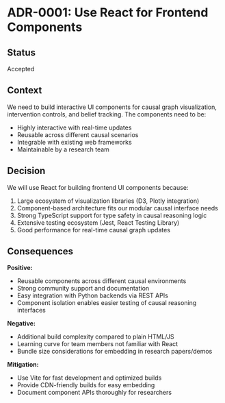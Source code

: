 # ADR-0001: Use React for Frontend Components

## Status

Accepted

## Context

We need to build interactive UI components for causal graph visualization, intervention controls, and belief tracking. The components need to be:
- Highly interactive with real-time updates
- Reusable across different causal scenarios
- Integrable with existing web frameworks
- Maintainable by a research team

## Decision

We will use React for building frontend UI components because:
1. Large ecosystem of visualization libraries (D3, Plotly integration)
2. Component-based architecture fits our modular causal interface needs  
3. Strong TypeScript support for type safety in causal reasoning logic
4. Extensive testing ecosystem (Jest, React Testing Library)
5. Good performance for real-time causal graph updates

## Consequences

**Positive:**
- Reusable components across different causal environments
- Strong community support and documentation
- Easy integration with Python backends via REST APIs
- Component isolation enables easier testing of causal reasoning interfaces

**Negative:**  
- Additional build complexity compared to plain HTML/JS
- Learning curve for team members not familiar with React
- Bundle size considerations for embedding in research papers/demos

**Mitigation:**
- Use Vite for fast development and optimized builds
- Provide CDN-friendly builds for easy embedding
- Document component APIs thoroughly for researchers